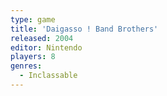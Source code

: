 ```yaml
---
type: game
title: 'Daigasso ! Band Brothers'
released: 2004
editor: Nintendo
players: 8
genres:
  - Inclassable
---
```

